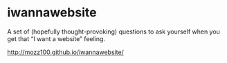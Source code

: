 iwannawebsite
=============

A set of (hopefully thought-provoking) questions to ask yourself when you get that “I want a website” feeling.

http://mozz100.github.io/iwannawebsite/
